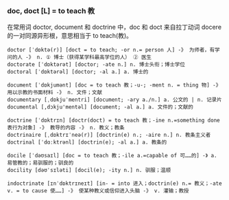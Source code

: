 ### doc, doct [L] = to teach 教

在常用词 doctor, document 和 doctrine 中，doc 和 doct 来自拉丁动词 docere 的一对同源异形根，意思相当于 to teach(教)。

    doctor [ˈdɒktə(r)] [doct = to teach; -or n.= person 人] -》 为师者，有学问的人 -》 n. ① 博士（获得某学科最高学位的人） ② 医生
    doctorate [ˈdɒktərət] [doctor; -ate n.] n. 博士头衔；博士学位
    doctoral [ˈdɒktərəl] [doctor; -al a.] a. 博士的

    document [ˈdɒkjumənt] [doc = to teach 教；-u-; -ment n. = thing 物] -》 用以示教的书面材料 -》 n. 文件；文献
    documentary [ˌdɒkjuˈmentri] [document; -ary a./n.] a. 公文的 | n. 记录片
    documental [,dɔkju'mentəl] [document; -al a.] a. 文件的；文献的

    doctrine [ˈdɒktrɪn] [doctr(doct) = to teach 教；-ine n.=something done 表行为对象] -》 教导的内容 -》 n. 教义；教条
    doctrinaire [ˌdɒktrɪˈneə(r)] [doctrin(e) n.; -aire n.] n. 教条主义者
    doctrinal [ˈdɑːktrənl] [doctrin(e); -al a.] a. 教条的

    docile [ˈdəʊsaɪl] [doc = to teach 教；-ile a.=capable of 可……的] -》 a. 易管教的；易驯服的；驯良的
    docility [dəʊˈsɪləti] [docil(e); -ity n.] n. 驯服；温顺

    indoctrinate [ɪnˈdɒktrɪneɪt] [in- = into 进入；doctrin(e) n.= 教义；-ate v. = to cause 使……] -》 使某种教义或信仰进入头脑 -》 v. 灌输；教授